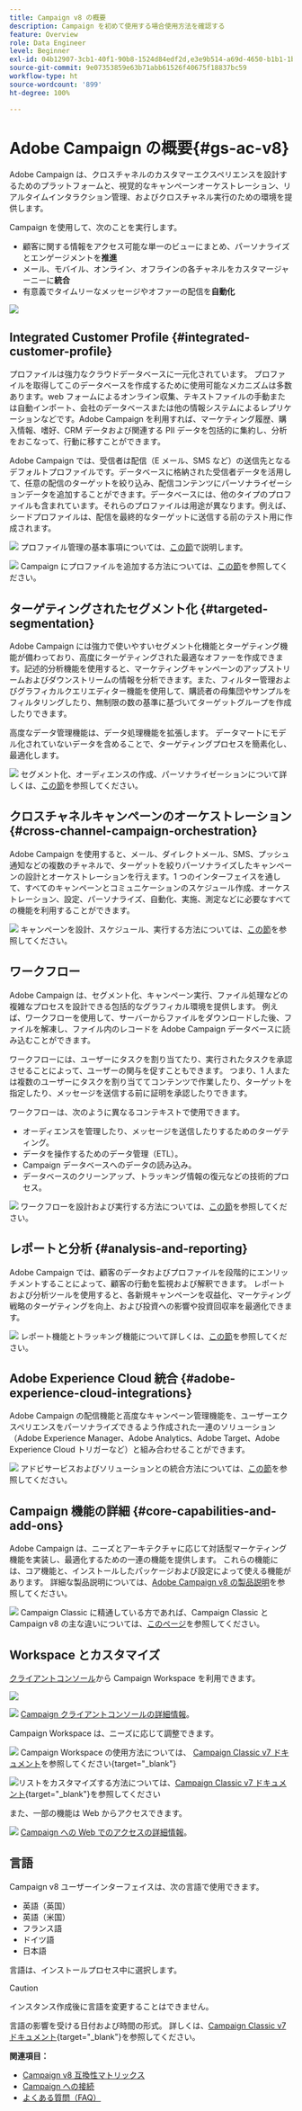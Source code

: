 ```yaml
---
title: Campaign v8 の概要
description: Campaign を初めて使用する場合使用方法を確認する
feature: Overview
role: Data Engineer
level: Beginner
exl-id: 04b12907-3cb1-40f1-90b8-1524d84edf2d,e3e9b514-a69d-4650-b1b1-1b76b4f3d63f
source-git-commit: 9e07353859e63b71abb61526f40675f18837bc59
workflow-type: ht
source-wordcount: '899'
ht-degree: 100%

---
```


# Adobe Campaign の概要{#gs-ac-v8}

Adobe Campaign は、クロスチャネルのカスタマーエクスペリエンスを設計するためのプラットフォームと、視覚的なキャンペーンオーケストレーション、リアルタイムインタラクション管理、およびクロスチャネル実行のための環境を提供します。

Campaign を使用して、次のことを実行します。

* 顧客に関する情報をアクセス可能な単一のビューにまとめ、パーソナライズとエンゲージメントを&#x200B;**推進**
* メール、モバイル、オンライン、オフラインの各チャネルをカスタマージャーニーに&#x200B;**統合**
* 有意義でタイムリーなメッセージやオファーの配信を&#x200B;**自動化**

![](assets/ac-capabilities.png)

## Integrated Customer Profile {#integrated-customer-profile}

プロファイルは強力なクラウドデータベースに一元化されています。 プロファイルを取得してこのデータベースを作成するために使用可能なメカニズムは多数あります。web フォームによるオンライン収集、テキストファイルの手動または自動インポート、会社のデータベースまたは他の情報システムによるレプリケーションなどです。Adobe Campaign を利用すれば、マーケティング履歴、購入情報、嗜好、CRM データおよび関連する PII データを包括的に集約し、分析をおこなって、行動に移すことができます。

Adobe Campaign では、受信者は配信（E メール、SMS など）の送信先となるデフォルトプロファイルです。データベースに格納された受信者データを活用して、任意の配信のターゲットを絞り込み、配信コンテンツにパーソナライゼーションデータを追加することができます。データベースには、他のタイプのプロファイルも含まれています。それらのプロファイルは用途が異なります。例えば、シードプロファイルは、配信を最終的なターゲットに送信する前のテスト用に作成されます。

![](../assets/do-not-localize/glass.png) プロファイル管理の基本事項については、[この節](audiences.md)で説明します。

![](../assets/do-not-localize/glass.png) Campaign にプロファイルを追加する方法については、[この節](import.md)を参照してください。

## ターゲティングされたセグメント化 {#targeted-segmentation}

Adobe Campaign には強力で使いやすいセグメント化機能とターゲティング機能が備わっており、高度にターゲティングされた最適なオファーを作成できます。記述的分析機能を使用すると、マーケティングキャンペーンのアップストリームおよびダウンストリームの情報を分析できます。また、フィルター管理およびグラフィカルクエリエディター機能を使用して、購読者の母集団やサンプルをフィルタリングしたり、無制限の数の基準に基づいてターゲットグループを作成したりできます。

高度なデータ管理機能は、データ処理機能を拡張します。 データマートにモデル化されていないデータを含めることで、ターゲティングプロセスを簡素化し、最適化します。

 ![](../assets/do-not-localize/glass.png) セグメント化、オーディエンスの作成、パーソナライゼーションについて詳しくは、[この節](audiences.md)を参照してください。

## クロスチャネルキャンペーンのオーケストレーション {#cross-channel-campaign-orchestration}

Adobe Campaign を使用すると、メール、ダイレクトメール、SMS、プッシュ通知などの複数のチャネルで、ターゲットを絞りパーソナライズしたキャンペーンの設計とオーケストレーションを行えます。1 つのインターフェイスを通して、すべてのキャンペーンとコミュニケーションのスケジュール作成、オーケストレーション、設定、パーソナライズ、自動化、実施、測定などに必要なすべての機能を利用することができます。

![](../assets/do-not-localize/glass.png) キャンペーンを設計、スケジュール、実行する方法については、[この節](campaigns.md)を参照してください。

## ワークフロー

Adobe Campaign は、セグメント化、キャンペーン実行、ファイル処理などの複雑なプロセスを設計できる包括的なグラフィカル環境を提供します。 例えば、ワークフローを使用して、サーバーからファイルをダウンロードした後、ファイルを解凍し、ファイル内のレコードを Adobe Campaign データベースに読み込むことができます。

ワークフローには、ユーザーにタスクを割り当てたり、実行されたタスクを承認させることによって、ユーザーの関与を促すこともできます。 つまり、1 人または複数のユーザーにタスクを割り当ててコンテンツで作業したり、ターゲットを指定したり、メッセージを送信する前に証明を承認したりできます。

ワークフローは、次のように異なるコンテキストで使用できます。

* オーディエンスを管理したり、メッセージを送信したりするためのターゲティング。
* データを操作するためのデータ管理（ETL）。
* Campaign データベースへのデータの読み込み。
* データベースのクリーンアップ、トラッキング情報の復元などの技術的プロセス。

![](../assets/do-not-localize/glass.png) ワークフローを設計および実行する方法については、[この節](../config/workflows.md)を参照してください。

## レポートと分析 {#analysis-and-reporting}

Adobe Campaign では、顧客のデータおよびプロファイルを段階的にエンリッチメントすることによって、顧客の行動を監視および解釈できます。 レポートおよび分析ツールを使用すると、各新規キャンペーンを収益化、マーケティング戦略のターゲティングを向上、および投資への影響や投資回収率を最適化できます。

![](../assets/do-not-localize/glass.png) レポート機能とトラッキング機能について詳しくは、[この節](reporting.md)を参照してください。

## Adobe Experience Cloud 統合 {#adobe-experience-cloud-integrations}

Adobe Campaign の配信機能と高度なキャンペーン管理機能を、ユーザーエクスペリエンスをパーソナライズできるよう作成された一連のソリューション（Adobe Experience Manager、Adobe Analytics、Adobe Target、Adobe Experience Cloud トリガーなど）と組み合わせることができます。

![](../assets/do-not-localize/glass.png) アドビサービスおよびソリューションとの統合方法については、[この節](../connect/integration.md)を参照してください。

## Campaign 機能の詳細 {#core-capabilities-and-add-ons}

Adobe Campaign は、ニーズとアーキテクチャに応じて対話型マーケティング機能を実装し、最適化するための一連の機能を提供します。 これらの機能には、コア機能と、インストールしたパッケージおよび設定によって使える機能があります。 詳細な製品説明については、[Adobe Campaign v8 の製品説明](https://helpx.adobe.com/jp/legal/product-descriptions/adobe-campaign-managed-cloud-services.html)を参照してください。

![](../assets/do-not-localize/glass.png) Campaign Classic に精通している方であれば、Campaign Classic と Campaign v8 の主な違いについては、[このページ](capability-matrix.md)を参照してください。

## Workspace とカスタマイズ

[クライアントコンソール](../dev/general-architecture.md)から Campaign Workspace を利用できます。

![](assets/home-page.png)

![](../assets/do-not-localize/glass.png) [Campaign クライアントコンソールの詳細情報](../start/connect.md)。

Campaign Workspace は、ニーズに応じて調整できます。

![](../assets/do-not-localize/book.png) Campaign Workspace の使用方法については、 [Campaign Classic v7 ドキュメント](https://experienceleague.adobe.com/docs/campaign-classic/using/getting-started/starting-with-adobe-campaign/campaign-workspace/adobe-campaign-workspace.html?lang=ja)を参照してください{target=&quot;_blank&quot;}

![](../assets/do-not-localize/book.png)リストをカスタマイズする方法については、[Campaign Classic v7 ドキュメント](https://experienceleague.adobe.com/docs/campaign-classic/using/getting-started/starting-with-adobe-campaign/campaign-workspace/adobe-campaign-ui-lists.html?lang=ja){target=&quot;_blank&quot;}を参照してください

また、一部の機能は Web からアクセスできます。

![](../assets/do-not-localize/glass.png) [Campaign への Web でのアクセスの詳細情報](../start/connect.md#web-access)。


## 言語

Campaign v8 ユーザーインターフェイスは、次の言語で使用できます。

* 英語（英国）
* 英語（米国）
* フランス語
* ドイツ語
* 日本語

言語は、インストールプロセス中に選択します。

>[!CAUTION]
>
>インスタンス作成後に言語を変更することはできません。

言語の影響を受ける日付および時間の形式。 詳しくは、[Campaign Classic v7 ドキュメント](https://experienceleague.adobe.com/docs/campaign-classic/using/getting-started/starting-with-adobe-campaign/campaign-workspace/adobe-campaign-workspace.html?lang=ja#date-and-time){target=&quot;_blank&quot;}を参照してください。

**関連項目：**

* [Campaign v8 互換性マトリックス](compatibility-matrix.md)
* [Campaign への接続](connect.md)
* [よくある質問（FAQ）](campaign-faq.md)